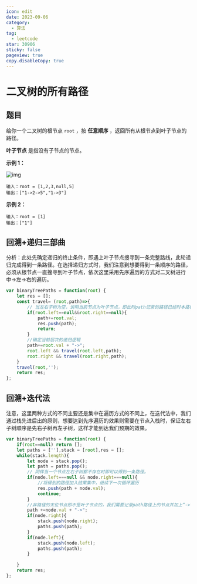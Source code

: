 ```yaml
---
icon: edit
date: 2023-09-06
category:
  - 算法
tag:
  - leetcode
star: 30906
sticky: false
pageview: true
copy.disableCopy: true
---
```


# 二叉树的所有路径

##  题目

给你一个二叉树的根节点 `root` ，按 **任意顺序** ，返回所有从根节点到叶子节点的路径。

**叶子节点** 是指没有子节点的节点。

**示例 1：**

![img](https://assets.leetcode.com/uploads/2021/03/12/paths-tree.jpg)

```
输入：root = [1,2,3,null,5]
输出：["1->2->5","1->3"]
```

<!-- more -->

**示例 2：**

```
输入：root = [1]
输出：["1"]
```

## 回溯+递归三部曲

分析：此处先确定递归的终止条件，即遇上叶子节点搜寻到一条完整路线，此轮递归完成得到一条路径。在选择递归方式时，我们注意到想要得到一条顺序的路径，必须从根节点一直搜寻到叶子节点，依次这里采用先序遍历的方式对二叉树进行中->左->右的遍历。

```js
var binaryTreePaths = function(root) {
    let res = [];
    const travel= (root,path)=>{
        // 当左右子树为空，说明当前节点为叶子节点，即此时path记录的路径已经时本路径终点
        if(root.left==null&&root.right==null){
            path+=root.val;
            res.push(path);
            return;
        }
        //确定当前层次的递归逻辑
        path+=root.val + "->";
        root.left && travel(root.left,path);
        root.right && travel(root.right,path);
    }
    travel(root,'');
    return res;
};
```

## 回溯+迭代法

注意，这里两种方式的不同主要还是集中在遍历方式的不同上，在迭代法中，我们通过栈先进后出的原则，想要达到先序遍历的效果则需要在节点入栈时，保证左右子树顺序是先右子树再左子树，这样才能到达我们预期的效果。

```js
var binaryTreePaths = function(root) {
    if(root==null) return [];
    let paths = [''],stack = [root],res = [];
    while(stack.length){
        let node = stack.pop();
        let path = paths.pop();
        // 同样当一个节点左右子树都不存在时即可以得到一条路径。
        if(node.left===null && node.right===null){
            //将得到的路径加入结果集中，继续下一次循环遍历
            res.push(path + node.val);
            continue;
        }
        //非路径的末位节点即不是叶子节点的，我们需要记录path路径上的节点并加上“->”符号。
        path +=node.val + "->";
        if(node.right){
            stack.push(node.right);
            paths.push(path);
        }
        if(node.left){
            stack.push(node.left);
            paths.push(path);
        }
        
    }
    return res;
};
```

